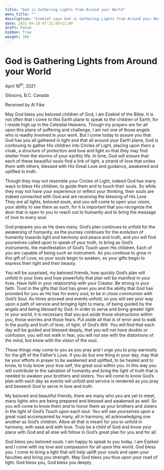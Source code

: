```yaml
---
title: "God is Gathering Lights from Around your World"
menu_title: ""
description: "Ezekiel says God is Gathering Lights from Around your World"
date: 2021-04-26 07:21:03+11:00
draft: False
hidden: True
weight: 386
---
```

# God is Gathering Lights from Around your World

April 16<sup>th</sup>, 2021

Gibsons, B.C. Canada

Received by Al Fike


May God bless you beloved children of God, I am Ezekiel of the Bible. It is not often that I come to this Earth plane to speak to the children of Earth, for I reside high up in the Celestial Heavens. Though my prayers are for all upon this plane of suffering and challenge, I am not one of those angels who is readily involved in your work. But I come today to assure you that God has you all gathered in light and that all around your Earth plane, God is continuing to gather His children into Circles of Light, placing upon them a cloak, a structure of protection and love and light so that they may find shelter from the storms of your earthly life. In time, God will ensure that each of these beautiful souls find a link of light, a strand of love that unites them with others, blessed with His Great Love and guidance, awakened and uplifted in truth. 

Though they may not resemble your Circles of Light, indeed God has many ways to bless His children, to guide them and to touch their souls. So while they may not have your experience or reflect your thinking, their souls are indeed connected with God and are receiving the blessing of His Love. They are all lights, beloved souls, and you will come to open your vision, your ability to see them as such, for it is important that you recognize the door that is open to you to reach out to humanity and to bring the message of love to every soul. 

God prepares you as He does many. God’s plan continues to unfold for the awakening of humanity, so the journey continues for the evolution of humanity towards light and harmony and peace and truth, and you will find yourselves called upon to speak of your truth, to bring as God’s instruments, the manifestation of God’s Touch upon His children. Each of you are capable of being such an instrument. As you continue to grow in this gift of Love, so your souls begin to awaken, so your gifts begin to express their light and their beauty. 

You will be surprised, my beloved friends, how quickly God’s plan will unfold in your lives and how powerfully that plan will be manifest in your lives. Have faith in your relationship with your Creator. Be strong in your faith. Trust in the gifts that God has given you and the ability that God has provided for you as He has for every soul, to be in close communion with God’s Soul. As times proceed and events unfold, so you will see your way upon a path of service and bringing light to many, of being guided by the angels and being blessed by God. In order to serve and bring greater light to your world, it is necessary that you put aside those obstructions within you, those worries and those fears. Put aside all that is of error and to walk in the purity and truth of love, of light, of God’s Will. You will find that each day will be guided and blessed deeply, that you will not have doubts or confusion, you will not walk in fear, you will not see with the distortions of the mind, but know with the vision of the soul. 

These things may come to you as you pray and I urge you to pray earnestly for the gift of the Father’s Love. If you do but one thing in your day, may that be your efforts in prayer to be awakened and uplifted, to be healed and to know, to truly know your true self, the great soul within you. In this way you will contribute to the salvation of humanity and bring the light of truth that is needed to awaken your brothers and sisters. You will come to know God’s plan with each day as events will unfold and service is rendered as you pray and beseech God to serve in love and truth.

My beloved and beautiful friends, there are many who you are yet to meet, many lights who are being prepared and blessed and awakened as well. So you will come to know them and to honor them as your brothers and sisters in the light of God’s Touch upon each soul. You will see yourselves upon a great road accompanied by many, all in harmony, all acknowledging one another as God’s children. Allow all that is meant for you to unfold in harmony, with ease and with love. Truly be a child of God and know your place with God and all else will follow in God’s great plan for you and for all. 

God bless you beloved souls. I am happy to speak to you today. I am Ezekiel and I come with my love and compassion for all upon this world. God bless you. I come to bring a light that will help uplift your souls and open your faculties and bring you strength. May God bless you thus upon your road of light. God bless you, God bless you deeply.